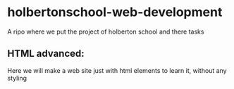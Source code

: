 # holbertonschool-web-development

A ripo where we put the project of holberton school and there tasks

## HTML advanced:

Here we will make a web site just with html elements to learn it, without any styling
